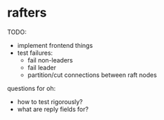 # rafters

TODO:
- implement frontend things
- test failures:
  - fail non-leaders
  - fail leader
  - partition/cut connections between raft nodes

questions for oh:
- how to test rigorously?
- what are reply fields for?
